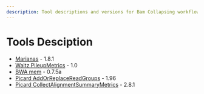 ```yaml
---
description: Tool descriptions and versions for Bam Collapsing workflow
---
```


# Tools Desciption

* [Marianas](https://github.com/msk-access/cwl-commandlinetools/tree/master/marianas_collapsing_first_pass_1.8.1) - 1.8.1
* [Waltz PileupMetrics](https://github.com/msk-access/cwl-commandlinetools/tree/master/waltz_pileupmatrices_3.1.1) - 1.0
* [BWA mem](https://github.com/msk-access/cwl-commandlinetools/tree/master/bwa_mem_0.7.5a) - 0.7.5a
* [Picard AddOrReplaceReadGroups](https://github.com/msk-access/cwl-commandlinetools/tree/master/picard_add_or_replace_read_groups_1.96) - 1.96
* [Picard CollectAlignmentSummaryMetrics](https://github.com/msk-access/cwl-commandlinetools/tree/develop/picard_collect_alignment_summary_metrics_2.8.1) - 2.8.1
